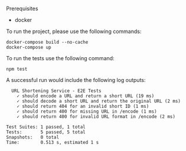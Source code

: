 Prerequisites
- docker

To run the project, please use the following commands:
```
docker-compose build --no-cache
docker-compose up  
```

To run the tests use the following command:
```
npm test
```

A successful run would include the following log outputs:
``` PASS  tests/e2e.test.ts
  URL Shortening Service - E2E Tests
    ✓ should encode a URL and return a short URL (19 ms)
    ✓ should decode a short URL and return the original URL (2 ms)
    ✓ should return 404 for an invalid short ID (1 ms)
    ✓ should return 400 for missing URL in /encode (1 ms)
    ✓ should return 400 for invalid URL format in /encode (2 ms)

Test Suites: 1 passed, 1 total
Tests:       5 passed, 5 total
Snapshots:   0 total
Time:        0.513 s, estimated 1 s
```
